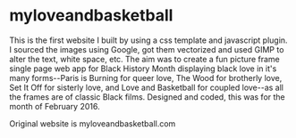# myloveandbasketball
This is the first website I built by using a css template and javascript plugin. I sourced the images using Google, got them vectorized and used GIMP to alter the text, white space, etc. The aim was to create a fun picture frame single page web app for Black History Month displaying black love in it's many forms--Paris is Burning for queer love, The Wood for brotherly love, Set It Off for sisterly love, and Love and Basketball for coupled love--as all the frames are of classic Black films. Designed and coded, this was for the month of February 2016. 

Original website is myloveandbasketball.com
